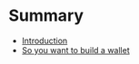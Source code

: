 # Summary

- [Introduction](./introduction.md)
- [So you want to build a wallet](./getting-started.md)
